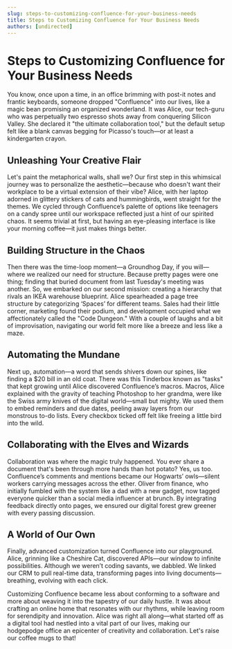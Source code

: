 ```yaml
---
slug: steps-to-customizing-confluence-for-your-business-needs
title: Steps to Customizing Confluence for Your Business Needs
authors: [undirected]
---
```


# Steps to Customizing Confluence for Your Business Needs

You know, once upon a time, in an office brimming with post-it notes and frantic keyboards, someone dropped "Confluence" into our lives, like a magic bean promising an organized wonderland. It was Alice, our tech-guru who was perpetually two espresso shots away from conquering Silicon Valley. She declared it "the ultimate collaboration tool," but the default setup felt like a blank canvas begging for Picasso's touch—or at least a kindergarten crayon.

## Unleashing Your Creative Flair

Let's paint the metaphorical walls, shall we? Our first step in this whimsical journey was to personalize the aesthetic—because who doesn't want their workplace to be a virtual extension of their vibe? Alice, with her laptop adorned in glittery stickers of cats and hummingbirds, went straight for the themes. We cycled through Confluence’s palette of options like teenagers on a candy spree until our workspace reflected just a hint of our spirited chaos. It seems trivial at first, but having an eye-pleasing interface is like your morning coffee—it just makes things better.

## Building Structure in the Chaos

Then there was the time-loop moment—a Groundhog Day, if you will—where we realized our need for structure. Because pretty pages were one thing; finding that buried document from last Tuesday's meeting was another. So, we embarked on our second mission: creating a hierarchy that rivals an IKEA warehouse blueprint. Alice spearheaded a page tree structure by categorizing ‘Spaces’ for different teams. Sales had their little corner, marketing found their podium, and development occupied what we affectionately called the "Code Dungeon." With a couple of laughs and a bit of improvisation, navigating our world felt more like a breeze and less like a maze.

## Automating the Mundane

Next up, automation—a word that sends shivers down our spines, like finding a $20 bill in an old coat. There was this Tinderbox known as "tasks" that kept growing until Alice discovered Confluence’s macros. Macros, Alice explained with the gravity of teaching Photoshop to her grandma, were like the Swiss army knives of the digital world—small but mighty. We used them to embed reminders and due dates, peeling away layers from our monstrous to-do lists. Every checkbox ticked off felt like freeing a little bird into the wild.

## Collaborating with the Elves and Wizards

Collaboration was where the magic truly happened. You ever share a document that's been through more hands than hot potato? Yes, us too. Confluence’s comments and mentions became our Hogwarts’ owls—silent workers carrying messages across the ether. Oliver from finance, who initially fumbled with the system like a dad with a new gadget, now tagged everyone quicker than a social media influencer at brunch. By integrating feedback directly onto pages, we ensured our digital forest grew greener with every passing discussion.

## A World of Our Own

Finally, advanced customization turned Confluence into our playground. Alice, grinning like a Cheshire Cat, discovered APIs—our window to infinite possibilities. Although we weren’t coding savants, we dabbled. We linked our CRM to pull real-time data, transforming pages into living documents—breathing, evolving with each click.

Customizing Confluence became less about conforming to a software and more about weaving it into the tapestry of our daily hustle. It was about crafting an online home that resonates with our rhythms, while leaving room for serendipity and innovation. Alice was right all along—what started off as a digital tool had nestled into a vital part of our lives, making our hodgepodge office an epicenter of creativity and collaboration. Let's raise our coffee mugs to that!